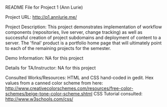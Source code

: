 README File for Project 1 (Ann Lurie)

Project URL:
http://p1.annlurie.me/

Project Description:
This project demonstrates implementation of workflow components (repositories, live server, change tracking) as well as successful creation of project subdomains and deployment of content to a server. The 'final' product is a portfolio home page that will ultimately point to each of the remaining projects for the semester.

Demo Information:
NA for this project

Details for TA/Instructor:
NA for this project

Consulted Works/Resources:
HTML and CSS hand-coded in gedit.
Hex values from a canned color scheme from here:
http://www.creativecolorschemes.com/resources/free-color-schemes/beige-tone-color-scheme.shtml
CSS Tutorial consulted:
http://www.w3schools.com/css/

